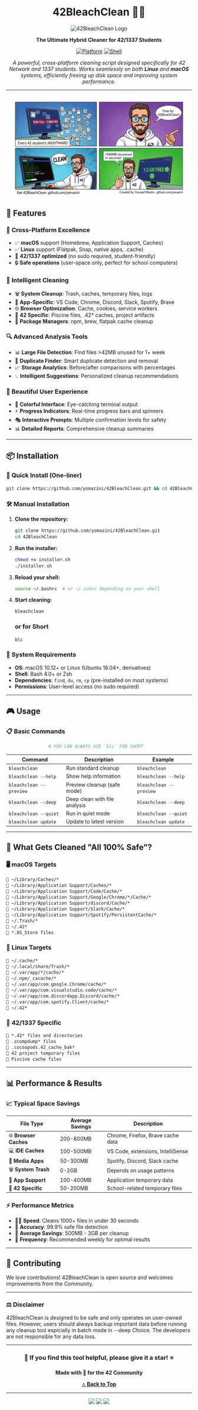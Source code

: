 
<div align="center">

# 42BleachClean 🧹✨

</div>

<div align="center">

![42BleachClean Logo](https://img.shields.io/badge/42-BleachClean-purple?style=for-the-badge&logo=42&logoColor=white)

**The Ultimate Hybrid Cleaner for 42/1337 Students**

[![Platform](https://img.shields.io/badge/platform-macOS%20%7C%20Linux-lightgrey.svg?style=flat-square)]()
[![Shell](https://img.shields.io/badge/shell-bash-green.svg?style=flat-square)]()

*A powerful, cross-platform cleaning script designed specifically for 42 Network and 1337 students. Works seamlessly on both **Linux** and **macOS** systems, efficiently freeing up disk space and improving system performance.*

</div>

---
![comic](beachclean_comic.jpg) 


## 🌟 Features

### 🚀 **Cross-Platform Excellence**
- ✅ **macOS** support (Homebrew, Application Support, Caches)
- ✅ **Linux** support (Flatpak, Snap, native apps, .cache)
- 🎯 **42/1337 optimized** (no sudo required, student-friendly)
- 🔒 **Safe operations** (user-space only, perfect for school computers)

### 🧹 **Intelligent Cleaning**
- 🗑️ **System Cleanup**: Trash, caches, temporary files, logs
- 📱 **App-Specific**: VS Code, Chrome, Discord, Slack, Spotify, Brave
- 🌐 **Browser Optimization**: Cache, cookies, service workers
- 💾 **42 Specific**: Piscine files, .42* caches, project artifacts
- 🔄 **Package Managers**: npm, brew, flatpak cache cleanup

### 🔍 **Advanced Analysis Tools**
- 📊 **Large File Detection**: Find files >42MB unused for 1+ week
- 🔄 **Duplicate Finder**: Smart duplicate detection and removal
- 📈 **Storage Analytics**: Before/after comparisons with percentages
- 💡 **Intelligent Suggestions**: Personalized cleanup recommendations

### 🎨 **Beautiful User Experience**
- 🌈 **Colorful Interface**: Eye-catching terminal output
- ⚡ **Progress Indicators**: Real-time progress bars and spinners
- 🎭 **Interactive Prompts**: Multiple confirmation levels for safety
- 📊 **Detailed Reports**: Comprehensive cleanup summaries

---

## 📦 Installation

### 🚀 **Quick Install (One-liner)**

```bash
git clone https://github.com/yomazini/42BleachClean.git && cd 42BleachClean && chmod +x installer.sh && ./installer.sh
```

### 🛠️ **Manual Installation**

1. **Clone the repository:**
   ```bash
   git clone https://github.com/yomazini/42BleachClean.git
   cd 42BleachClean
   ```

2. **Run the installer:**
   ```bash
   chmod +x installer.sh
   ./installer.sh
   ```

3. **Reload your shell:**
   ```bash
   source ~/.bashrc  # or ~/.zshrc depending on your shell
   ```

4. **Start cleaning:**
   ```bash
   bleachclean
   ```

   ### or for Short 
      ```bash
   blc
   ```

### 🐧 **System Requirements**
- **OS**: macOS 10.12+ or Linux (Ubuntu 18.04+, derivatives)
- **Shell**: Bash 4.0+ or Zsh
- **Dependencies**: `find`, `du`, `rm`, `cp` (pre-installed on most systems)
- **Permissions**: User-level access (no sudo required)

---

## 🎮 Usage

### 📋 **Basic Commands**

```bash
                # YOU CAN ALWAYS USE `blc` FOR SHORT
```

| Command | Description | Example |
|---------|-------------|---------|
| `bleachclean` | Run standard cleanup | `bleachclean` |
| `bleachclean --help` | Show help information | `bleachclean --help` |
| `bleachclean --preview` | Preview cleanup (safe mode) | `bleachclean --preview` |
| `bleachclean --deep` | Deep clean with file analysis | `bleachclean --deep` |
| `bleachclean --quiet` | Run in quiet mode | `bleachclean --quiet` |
| `bleachclean update` | Update to latest version | `bleachclean update` |

---

## 🧠 What Gets Cleaned "All 100% Safe"?

### 🖥️ **macOS Targets**
```
📁 ~/Library/Caches/*
📁 ~/Library/Application Support/Caches/*
📁 ~/Library/Application Support/Code/Cache/*
📁 ~/Library/Application Support/Google/Chrome/*/Cache/*
📁 ~/Library/Application Support/discord/Cache/*
📁 ~/Library/Application Support/Slack/Cache/*
📁 ~/Library/Application Support/Spotify/PersistentCache/*
📁 ~/.Trash/*
📁 ~/.42*
📁 *.DS_Store files
```

### 🐧 **Linux Targets**
```
📁 ~/.cache/*
📁 ~/.local/share/Trash/*
📁 ~/.var/app/*/cache/*
📁 ~/.npm/_cacache/*
📁 ~/.var/app/com.google.Chrome/cache/*
📁 ~/.var/app/com.visualstudio.code/cache/*
📁 ~/.var/app/com.discordapp.Discord/cache/*
📁 ~/.var/app/com.spotify.Client/cache/*
📁 ~/.42*
```

### 🎯 **42/1337 Specific**
```
📁 *.42* files and directories
📁 .zcompdump* files
📁 .cocoapods.42_cache_bak*
📁 42 project temporary files
📁 Piscine cache files
```

---

## 📊 Performance & Results

### 📈 **Typical Space Savings**

| File Type | Average Savings | Description |
|-----------|----------------|-------------|
| 🌐 **Browser Caches** | 200-800MB | Chrome, Firefox, Brave cache data |
| 💻 **IDE Caches** | 100-500MB | VS Code, extensions, IntelliSense |
| 🎵 **Media Apps** | 50-300MB | Spotify, Discord, Slack cache |
| 🗑️ **System Trash** | 0-2GB | Depends on usage patterns |
| 📱 **App Support** | 100-400MB | Application temporary data |
| 🎯 **42 Specific** | 50-200MB | School-related temporary files |

### ⚡ **Performance Metrics**

- 🏃‍♂️ **Speed**: Cleans 1000+ files in under 30 seconds
- 🎯 **Accuracy**: 99.9% safe file detection
- 💾 **Average Savings**: 500MB - 3GB per cleanup
- 🔄 **Frequency**: Recommended weekly for optimal results

---

## 🤝 Contributing

We love contributions! 42BleachClean is open source and welcomes improvements from the Community.

---

### ⚖️ **Disclaimer**
42BleachClean is designed to be safe and only operates on user-owned files. However, users should always backup important data before running any cleanup tool espicially in batch mode in --deep Choice. The developers are not responsible for any data loss.

---

<div align="center">

### 🌟 **If you find this tool helpful, please give it a star!** ⭐

**Made with 💙 for the 42 Community**

[🔝 **Back to Top**](#42bleachclean-)

</div>

---

<div align="center">
  <img src="https://img.shields.io/badge/Made%20with-❤️-red?style=for-the-badge"/>
  <img src="https://img.shields.io/badge/For-42%20Students-blue?style=for-the-badge"/>
  <img src="https://img.shields.io/badge/Open-Source-green?style=for-the-badge"/>
</div>
